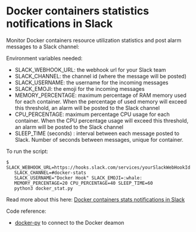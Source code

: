 # Docker containers statistics notifications in Slack

Monitor Docker containers resource utilization statistics and post alarm messages to a Slack channel:

Environment variables needed:
<ul>
 	<li>SLACK_WEBHOOK_URL: the webhook url for your Slack team</li>
 	<li>SLACK_CHANNEL: the channel id (where the message will be posted)</li>
 	<li>SLACK_USERNAME: the username for the incoming messages</li>
 	<li>SLACK_EMOJI: the emoji for the incoming messages</li>
 	<li>MEMORY_PERCENTAGE: maximum percentage of RAM memory used for each container. When the percentage of used memory will exceed this threshold, an alarm will be posted to the Slack channel</li>
 	<li>CPU_PERCENTAGE: maximum percentage CPU usage for each container. When the CPU percentage usage will exceed this threshold, an alarm will be posted to the Slack channel</li>
 	<li>SLEEP_TIME (seconds) : interval between each message posted to Slack. Number of seconds between messages, unique for container.</li>
</ul>

To run the script:

```shell
$ SLACK_WEBHOOK_URL=https://hooks.slack.com/services/yourSlackWebHookId
   SLACK_CHANNEL=#docker-stats 
   SLACK_USERNAME="Docker Hook" SLACK_EMOJI=:whale: 
   MEMORY_PERCENTAGE=20 CPU_PERCENTAGE=40 SLEEP_TIME=60 
   python3 docker_stat.py
```

Read more about this here: [Docker containers stats notifications in Slack](https://whiletrue.run/2017/01/06/docker-containers-stats-notifications-in-slack/)

Code reference:

 * [docker-py](https://github.com/docker/docker-py) to connect to the Docker deamon